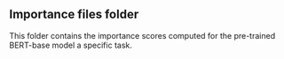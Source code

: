 Importance files folder
-----------------------

This folder contains the importance scores computed for the pre-trained BERT-base model a specific task.